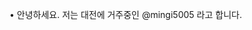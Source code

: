 • 안녕하세요. 저는 대전에 거주중인 @mingi5005 라고 합니다.

<!---
mingi5005/mingi5005 is a ✨ special ✨ repository because its `README.md` (this file) appears on your GitHub profile.
You can click the Preview link to take a look at your changes.
--->
